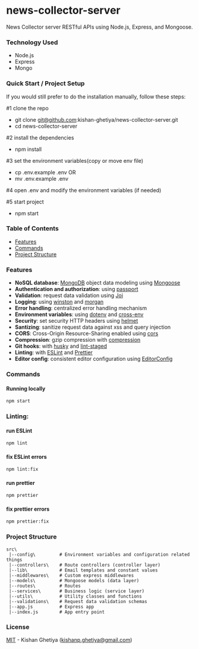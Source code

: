 # news-collector-server
News Collector server RESTful APIs using Node.js, Express, and Mongoose.

### Technology Used

* Node.js
* Express
* Mongo

### Quick Start / Project Setup

If you would still prefer to do the installation manually, follow these steps:

#1 clone the repo
- git clone git@github.com:kishan-ghetiya/news-collector-server.git
- cd news-collector-server

#2 install the dependencies
- npm install

#3 set the environment variables(copy or move env file)
- cp .env.example .env
OR
- mv .env.example .env

#4 open .env and modify the environment variables (if needed)

#5 start project
- npm start

### Table of Contents

- [Features](#features)
- [Commands](#commands)
- [Project Structure](#project-structure)


### Features

- **NoSQL database**: [MongoDB](https://www.mongodb.com) object data modeling using [Mongoose](https://mongoosejs.com)
- **Authentication and authorization**: using [passport](http://www.passportjs.org)
- **Validation**: request data validation using [Joi](https://github.com/hapijs/joi)
- **Logging**: using [winston](https://github.com/winstonjs/winston) and [morgan](https://github.com/expressjs/morgan)
- **Error handling**: centralized error handling mechanism
- **Environment variables**: using [dotenv](https://github.com/motdotla/dotenv) and [cross-env](https://github.com/kentcdodds/cross-env#readme)
- **Security**: set security HTTP headers using [helmet](https://helmetjs.github.io)
- **Santizing**: sanitize request data against xss and query injection
- **CORS**: Cross-Origin Resource-Sharing enabled using [cors](https://github.com/expressjs/cors)
- **Compression**: gzip compression with [compression](https://github.com/expressjs/compression)
- **Git hooks**: with [husky](https://github.com/typicode/husky) and [lint-staged](https://github.com/okonet/lint-staged)
- **Linting**: with [ESLint](https://eslint.org) and [Prettier](https://prettier.io)
- **Editor config**: consistent editor configuration using [EditorConfig](https://editorconfig.org)


### Commands

#### Running locally

```bash
npm start
```


### Linting:

#### run ESLint

```bash
npm lint
```

#### fix ESLint errors

```bash
npm lint:fix
```

#### run prettier

```bash
npm prettier
```

#### fix prettier errors

```bash
npm prettier:fix
```


### Project Structure

```
src\
 |--config\         # Environment variables and configuration related things
 |--controllers\    # Route controllers (controller layer)
 |--lib\            # Email templates and constant values
 |--middlewares\    # Custom express middlewares
 |--models\         # Mongoose models (data layer)
 |--routes\         # Routes
 |--services\       # Business logic (service layer)
 |--utils\          # Utility classes and functions
 |--validations\    # Request data validation schemas
 |--app.js          # Express app
 |--index.js        # App entry point
```

### License

[MIT](LICENSE) - Kishan Ghetiya (kishanp.ghetiya@gmail.com)
